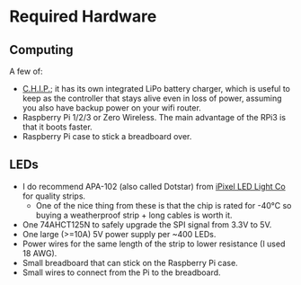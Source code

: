 # Required Hardware


## Computing

A few of:

- [C.H.I.P.](https://getchip.com); it has its own integrated LiPo battery
  charger, which is useful to keep as the controller that stays alive even in
  loss of power, assuming you also have backup power on your wifi router.
- Raspberry Pi 1/2/3 or Zero Wireless. The main advantage of the RPi3 is that it
  boots faster.
- Raspberry Pi case to stick a breadboard over.


## LEDs

- I do recommend APA-102 (also called Dotstar) from [iPixel LED Light
  Co](http://www.ipixelleds.com) for quality strips.
  - One of the nice thing from these is that the chip is rated for -40°C so
    buying a weatherproof strip + long cables is worth it.
- One 74AHCT125N to safely upgrade the SPI signal from 3.3V to 5V.
- One large (>=10A) 5V power supply per ~400 LEDs.
- Power wires for the same length of the strip to lower resistance (I used 18
  AWG).
- Small breadboard that can stick on the Raspberry Pi case.
- Small wires to connect from the Pi to the breadboard.
